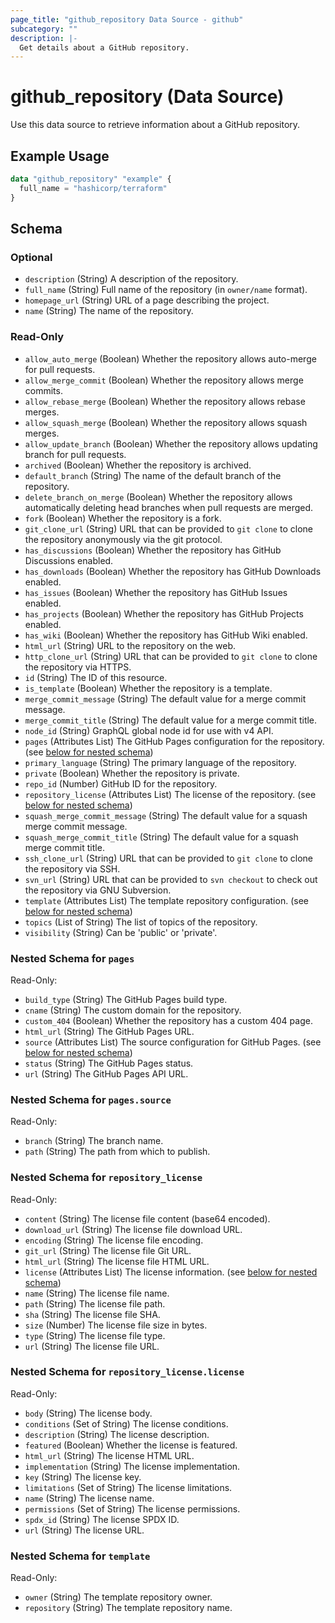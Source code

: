 ```yaml
---
page_title: "github_repository Data Source - github"
subcategory: ""
description: |-
  Get details about a GitHub repository.
---
```


# github_repository (Data Source)

Use this data source to retrieve information about a GitHub repository.

## Example Usage

```terraform
data "github_repository" "example" {
  full_name = "hashicorp/terraform"
}
```

<!-- schema generated by tfplugindocs -->
## Schema

### Optional

- `description` (String) A description of the repository.
- `full_name` (String) Full name of the repository (in `owner/name` format).
- `homepage_url` (String) URL of a page describing the project.
- `name` (String) The name of the repository.

### Read-Only

- `allow_auto_merge` (Boolean) Whether the repository allows auto-merge for pull requests.
- `allow_merge_commit` (Boolean) Whether the repository allows merge commits.
- `allow_rebase_merge` (Boolean) Whether the repository allows rebase merges.
- `allow_squash_merge` (Boolean) Whether the repository allows squash merges.
- `allow_update_branch` (Boolean) Whether the repository allows updating branch for pull requests.
- `archived` (Boolean) Whether the repository is archived.
- `default_branch` (String) The name of the default branch of the repository.
- `delete_branch_on_merge` (Boolean) Whether the repository allows automatically deleting head branches when pull requests are merged.
- `fork` (Boolean) Whether the repository is a fork.
- `git_clone_url` (String) URL that can be provided to `git clone` to clone the repository anonymously via the git protocol.
- `has_discussions` (Boolean) Whether the repository has GitHub Discussions enabled.
- `has_downloads` (Boolean) Whether the repository has GitHub Downloads enabled.
- `has_issues` (Boolean) Whether the repository has GitHub Issues enabled.
- `has_projects` (Boolean) Whether the repository has GitHub Projects enabled.
- `has_wiki` (Boolean) Whether the repository has GitHub Wiki enabled.
- `html_url` (String) URL to the repository on the web.
- `http_clone_url` (String) URL that can be provided to `git clone` to clone the repository via HTTPS.
- `id` (String) The ID of this resource.
- `is_template` (Boolean) Whether the repository is a template.
- `merge_commit_message` (String) The default value for a merge commit message.
- `merge_commit_title` (String) The default value for a merge commit title.
- `node_id` (String) GraphQL global node id for use with v4 API.
- `pages` (Attributes List) The GitHub Pages configuration for the repository. (see [below for nested schema](#nestedatt--pages))
- `primary_language` (String) The primary language of the repository.
- `private` (Boolean) Whether the repository is private.
- `repo_id` (Number) GitHub ID for the repository.
- `repository_license` (Attributes List) The license of the repository. (see [below for nested schema](#nestedatt--repository_license))
- `squash_merge_commit_message` (String) The default value for a squash merge commit message.
- `squash_merge_commit_title` (String) The default value for a squash merge commit title.
- `ssh_clone_url` (String) URL that can be provided to `git clone` to clone the repository via SSH.
- `svn_url` (String) URL that can be provided to `svn checkout` to check out the repository via GNU Subversion.
- `template` (Attributes List) The template repository configuration. (see [below for nested schema](#nestedatt--template))
- `topics` (List of String) The list of topics of the repository.
- `visibility` (String) Can be 'public' or 'private'.

<a id="nestedatt--pages"></a>
### Nested Schema for `pages`

Read-Only:

- `build_type` (String) The GitHub Pages build type.
- `cname` (String) The custom domain for the repository.
- `custom_404` (Boolean) Whether the repository has a custom 404 page.
- `html_url` (String) The GitHub Pages URL.
- `source` (Attributes List) The source configuration for GitHub Pages. (see [below for nested schema](#nestedatt--pages--source))
- `status` (String) The GitHub Pages status.
- `url` (String) The GitHub Pages API URL.

<a id="nestedatt--pages--source"></a>
### Nested Schema for `pages.source`

Read-Only:

- `branch` (String) The branch name.
- `path` (String) The path from which to publish.



<a id="nestedatt--repository_license"></a>
### Nested Schema for `repository_license`

Read-Only:

- `content` (String) The license file content (base64 encoded).
- `download_url` (String) The license file download URL.
- `encoding` (String) The license file encoding.
- `git_url` (String) The license file Git URL.
- `html_url` (String) The license file HTML URL.
- `license` (Attributes List) The license information. (see [below for nested schema](#nestedatt--repository_license--license))
- `name` (String) The license file name.
- `path` (String) The license file path.
- `sha` (String) The license file SHA.
- `size` (Number) The license file size in bytes.
- `type` (String) The license file type.
- `url` (String) The license file URL.

<a id="nestedatt--repository_license--license"></a>
### Nested Schema for `repository_license.license`

Read-Only:

- `body` (String) The license body.
- `conditions` (Set of String) The license conditions.
- `description` (String) The license description.
- `featured` (Boolean) Whether the license is featured.
- `html_url` (String) The license HTML URL.
- `implementation` (String) The license implementation.
- `key` (String) The license key.
- `limitations` (Set of String) The license limitations.
- `name` (String) The license name.
- `permissions` (Set of String) The license permissions.
- `spdx_id` (String) The license SPDX ID.
- `url` (String) The license URL.



<a id="nestedatt--template"></a>
### Nested Schema for `template`

Read-Only:

- `owner` (String) The template repository owner.
- `repository` (String) The template repository name.
